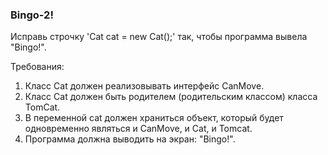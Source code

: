 
### Bingo-2!

Исправь строчку &#39;Cat cat = new Cat();&#39; так, чтобы программа вывела &quot;Bingo!&quot;.


Требования:
1.	Класс Cat должен реализовывать интерфейс CanMove.
2.	Класс Cat должен быть родителем (родительским классом) класса TomCat.
3.	В переменной cat должен храниться объект, который будет одновременно являться и CanMove, и Cat, и Tomcat.
4.	Программа должна выводить на экран: &quot;Bingo!&quot;.


